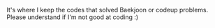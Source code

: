 It's where I keep the codes that solved Baekjoon or codeup problems. Please understand if I'm not good at coding :)
